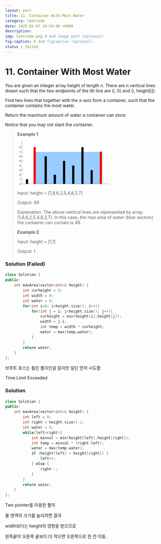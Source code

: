 ```yaml
---
layout: post
title: 11. Container With Most Water
category: leetcode
date: 2025-02-07 14:54:00 +0900
description: 
img: leetcode.png # Add image post (optional)
fig-caption: # Add figcaption (optional)
status : failed
---
```



# 11. Container With Most Water

You are given an integer array height of length n. There are n vertical lines drawn such that the two endpoints of the ith line are (i, 0) and (i, height[i]).

Find two lines that together with the x-axis form a container, such that the container contains the most water.

Return the maximum amount of water a container can store.

Notice that you may not slant the container.


> **Example 1**
> 
> <img src="../imgs/Container With Most Water.jpg" alt="Container With Most > Water" width="300"/>
> 
> 
> Input: height = [1,8,6,2,5,4,8,3,7]
> 
> Output: 49
> 
> Explanation: The above vertical lines are represented by array [1,8,6,2,5,4,8,3,7]. In this case, the max area of water (blue section) the container can contain is 49.


> **Example 2**
> 
> Input: height = [1,1]
> 
> Output: 1


### Solution (Failed)
```cpp
class Solution {
public:
    int maxArea(vector<int>& height) {
        int curheight = 0;
        int width = 0;
        int water = 0;
        for(int i=0; i<height.size(); i++){
            for(int j = i; j<height.size(); j++){
                curheight = min(height[i],height[j]);
                width = j-i;
                int temp = width * curheight;
                water = max(temp,water);
            }
        }
        return water;
    }
};
```
브루트 포스는 틀린 풀이인걸 알지만 일단 먼저 시도함

Time Limit Exceeded


### Solution
```cpp
class Solution {
public:
    int maxArea(vector<int>& height) {
        int left = 0;
        int right = height.size()-1;
        int water = 0;
        while(left<right){
            int minval = min(height[left],height[right]);
            int temp = minval * (right-left);
            water = max(temp,water);
            if (height[left] < height[right]) {
                left++; 
            } else {
                right--; 
            }
        }
        return water;
    }
};
```

Two pointer를 이용한 풀이

물 영역의 크기를 늘리려면 결국

width보다는 height의 영향을 받으므로 

왼쪽끝이 오른쪽 끝보다 더 작으면 오른쪽으로 한 칸 이동.

